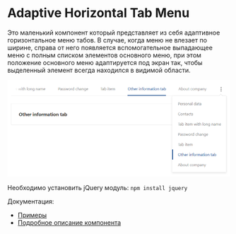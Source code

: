 # Adaptive Horizontal Tab Menu

Это маленький компонент который представляет из себя адаптивное горизонтальное меню табов. В случае, когда меню не влезает по ширине,
справа от него появляется вспомогательное выпадающее меню с полным списком элементов основного меню, при этом положение основного меню адаптируется под экран так, чтобы выделенный элемент всегда находился в видимой области.  

![Adaptive Horizontal Tab Menu](./src/screenshots/forreadme898x388.png)

Необходимо установить jQuery модуль: `npm install jquery`  

Документация:

* [Примеры](./docs/ru/EXAMPLES.md)
* [Подробное описание компонента](./docs/ru/DESCRIPTION.md)
